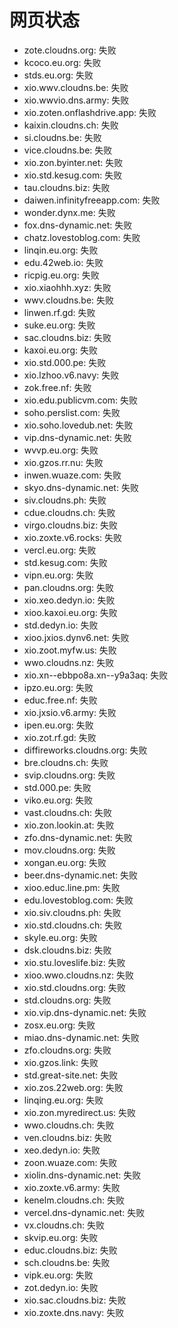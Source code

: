 # 网页状态
- zote.cloudns.org: 失败
- kcoco.eu.org: 失败
- stds.eu.org: 失败
- xio.wwv.cloudns.be: 失败
- xio.wwvio.dns.army: 失败
- xio.zoten.onflashdrive.app: 失败
- kaixin.cloudns.ch: 失败
- si.cloudns.be: 失败
- vice.cloudns.be: 失败
- xio.zon.byinter.net: 失败
- xio.std.kesug.com: 失败
- tau.cloudns.biz: 失败
- daiwen.infinityfreeapp.com: 失败
- wonder.dynx.me: 失败
- fox.dns-dynamic.net: 失败
- chatz.lovestoblog.com: 失败
- linqin.eu.org: 失败
- edu.42web.io: 失败
- ricpig.eu.org: 失败
- xio.xiaohhh.xyz: 失败
- wwv.cloudns.be: 失败
- linwen.rf.gd: 失败
- suke.eu.org: 失败
- sac.cloudns.biz: 失败
- kaxoi.eu.org: 失败
- xio.std.000.pe: 失败
- xio.lzhoo.v6.navy: 失败
- zok.free.nf: 失败
- xio.edu.publicvm.com: 失败
- soho.perslist.com: 失败
- xio.soho.lovedub.net: 失败
- vip.dns-dynamic.net: 失败
- wvvp.eu.org: 失败
- xio.gzos.rr.nu: 失败
- inwen.wuaze.com: 失败
- skyo.dns-dynamic.net: 失败
- siv.cloudns.ph: 失败
- cdue.cloudns.ch: 失败
- virgo.cloudns.biz: 失败
- xio.zoxte.v6.rocks: 失败
- vercl.eu.org: 失败
- std.kesug.com: 失败
- vipn.eu.org: 失败
- pan.cloudns.org: 失败
- xio.xeo.dedyn.io: 失败
- xioo.kaxoi.eu.org: 失败
- std.dedyn.io: 失败
- xioo.jxios.dynv6.net: 失败
- xio.zoot.myfw.us: 失败
- wwo.cloudns.nz: 失败
- xio.xn--ebbpo8a.xn--y9a3aq: 失败
- ipzo.eu.org: 失败
- educ.free.nf: 失败
- xio.jxsio.v6.army: 失败
- ipen.eu.org: 失败
- xio.zot.rf.gd: 失败
- diffireworks.cloudns.org: 失败
- bre.cloudns.ch: 失败
- svip.cloudns.org: 失败
- std.000.pe: 失败
- viko.eu.org: 失败
- vast.cloudns.ch: 失败
- xio.zon.lookin.at: 失败
- zfo.dns-dynamic.net: 失败
- mov.cloudns.org: 失败
- xongan.eu.org: 失败
- beer.dns-dynamic.net: 失败
- xioo.educ.line.pm: 失败
- edu.lovestoblog.com: 失败
- xio.siv.cloudns.ph: 失败
- xio.std.cloudns.ch: 失败
- skyle.eu.org: 失败
- dsk.cloudns.biz: 失败
- xio.stu.loveslife.biz: 失败
- xioo.wwo.cloudns.nz: 失败
- xio.std.cloudns.org: 失败
- std.cloudns.org: 失败
- xio.vip.dns-dynamic.net: 失败
- zosx.eu.org: 失败
- miao.dns-dynamic.net: 失败
- zfo.cloudns.org: 失败
- xio.gzos.link: 失败
- std.great-site.net: 失败
- xio.zos.22web.org: 失败
- linqing.eu.org: 失败
- xio.zon.myredirect.us: 失败
- wwo.cloudns.ch: 失败
- ven.cloudns.biz: 失败
- xeo.dedyn.io: 失败
- zoon.wuaze.com: 失败
- xiolin.dns-dynamic.net: 失败
- xio.zoxte.v6.army: 失败
- kenelm.cloudns.ch: 失败
- vercel.dns-dynamic.net: 失败
- vx.cloudns.ch: 失败
- skvip.eu.org: 失败
- educ.cloudns.biz: 失败
- sch.cloudns.be: 失败
- vipk.eu.org: 失败
- zot.dedyn.io: 失败
- xio.sac.cloudns.biz: 失败
- xio.zoxte.dns.navy: 失败

